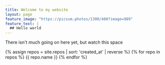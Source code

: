 ```yaml
---
title: Welcome to my website
layout: page
feature_image: "https://picsum.photos/1300/400?image=989"
feature_text: |
  ## Hello world
---
```


There isn't much going on here yet, but watch this space

{% assign repos = site.repos | sort: 'created_at' | reverse %}
{% for repo in repos %}
  {{ repo.name }}
{% endfor %}